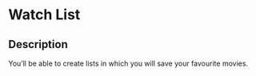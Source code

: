
# Watch List

## Description

You’ll be able to create lists in which you will save your favourite movies.
